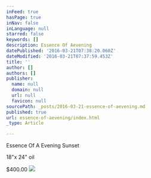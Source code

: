```yaml
---
inFeed: true
hasPage: true
inNav: false
inLanguage: null
starred: false
keywords: []
description: Essence Of Aevening
datePublished: '2016-03-21T07:38:20.060Z'
dateModified: '2016-03-21T07:37:59.453Z'
title: ''
author: []
authors: []
publisher:
  name: null
  domain: null
  url: null
  favicon: null
sourcePath: _posts/2016-03-21-essence-of-aevening.md
published: true
url: essence-of-aevening/index.html
_type: Article

---
```

Essence Of A Evening Sunset

18"x 24" oil

$400.00
![](https://the-grid-user-content.s3-us-west-2.amazonaws.com/cd457d86-b3ae-40f0-8b85-aac368922b60.jpg)